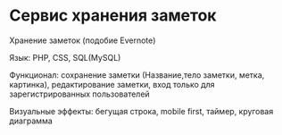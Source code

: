 # Сервис хранения заметок
Хранение заметок (подобие Evernote)

Язык: PHP, CSS, SQL(MySQL)

Функционал: сохранение заметки (Название,тело заметки, метка, картинка), редактирование заметки, вход только для зарегистрированных пользователей

Визуальные эффекты: бегущая строка, mobile first, таймер, круговая диаграмма
